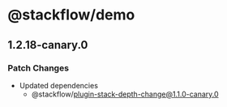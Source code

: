 # @stackflow/demo

## 1.2.18-canary.0

### Patch Changes

- Updated dependencies
  - @stackflow/plugin-stack-depth-change@1.1.0-canary.0
